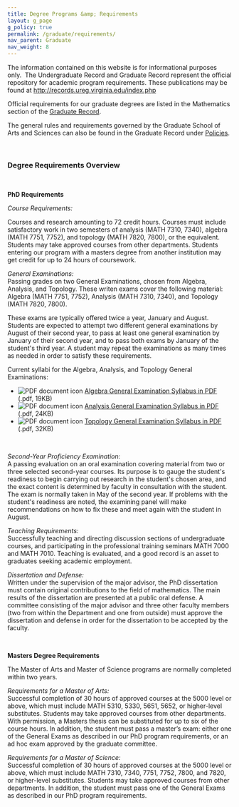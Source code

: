 ```yaml
---
title: Degree Programs &amp; Requirements
layout: g_page
g_policy: true
permalink: /graduate/requirements/
nav_parent: Graduate
nav_weight: 8
---
```

<p>The information contained on this website is for informational purposes only.&nbsp; The Undergraduate Record and Graduate Record represent the official repository for academic program requirements. These publications may be found at <a href="http://records.ureg.virginia.edu/index.php">http://records.ureg.virginia.edu/index.php</a></p>

<p>Official requirements for our graduate degrees are listed in the Mathematics section of the <a href="//records.ureg.virginia.edu/preview_program.php?catoid=38&amp;poid=4093"> Graduate Record</a>.</p>

<p>The general rules and requirements governed by the Graduate School of Arts and Sciences can also be found in the Graduate Record under <a href="http://records.ureg.virginia.edu/content.php?catoid=38&amp;navoid=2193">Policies</a>.</p>

<p>&nbsp;</p>

<h3>Degree Requirements Overview</h3>

<p>&nbsp;</p>

<p><strong>PhD Requirements</strong></p>

<p><em>Course Requirements:</em></p>

<p>Courses and research amounting to 72 credit hours. Courses must include satisfactory work in two semesters of analysis (MATH 7310, 7340), algebra (MATH 7751, 7752), and topology (MATH 7820, 7800), or the equivalent. Students may take approved courses from other departments. Students entering our program with a masters degree from another institution may get credit for up to 24 hours of coursework.</p>

<p><em>General Examinations:</em><br />
Passing grades on two General Examinations, chosen from Algebra, Analysis, and Topology. These writen exams cover the following material: Algebra (MATH 7751, 7752), Analysis (MATH 7310, 7340), and Topology (MATH 7820, 7800).</p>

<p>These exams are typically offered twice a year, January and August. Students are expected to attempt two different general examinations by August of their second year, to pass at least one general examination by January of their second year, and to pass both exams by January of the student&#39;s third year. A student may repeat the examinations as many times as needed in order to satisfy these requirements.</p>

<p>Current syllabi for the Algebra, Analysis, and Topology General Examinations:</p>

<ul>
	<li><img alt="PDF document icon" class="icon" src="http://artsandsciences.virginia.edu/images/icons/file_types/pdf.gif" /> <a href="/sites/math.virginia.edu/files/Syllabus%20for%20Algebra%20General%20Exam.pdf">Algebra General Examination Syllabus in PDF</a> (.pdf, 19KB)</li>
	<li><img alt="PDF document icon" class="icon" src="http://artsandsciences.virginia.edu/images/icons/file_types/pdf.gif" /> <a href="/sites/math.virginia.edu/files/Syllabus%20for%20Analysis%20General%20Exam.pdf">Analysis General Examination Syllabus in PDF</a> (.pdf, 24KB)</li>
	<li><img alt="PDF document icon" class="icon" src="http://artsandsciences.virginia.edu/images/icons/file_types/pdf.gif" /> <a href="/sites/math.virginia.edu/files/Syllabus%20for%20Topology%20General%20Exam_0.pdf">Topology General Examination Syllabus in PDF</a> (.pdf, 32KB)</li>
</ul>

<p>&nbsp;</p>

<p><em>Second-Year Proficiency Examination:</em><br />
A passing evaluation on an oral examination covering material from two or three selected second-year courses. Its purpose is to gauge the student&#39;s readiness to begin carrying out research in the student&#39;s chosen area, and the exact content is determined by faculty in consultation with the student. The exam is normally taken in May of the second year. If problems with the student&#39;s readiness are noted, the examining panel will make recommendations on how to fix these and meet again with the student in August.</p>

<p><em>Teaching Requirements:</em><br />
Successfully teaching and directing discussion sections of undergraduate courses, and participating in the professional training seminars MATH 7000 and MATH 7010. Teaching is evaluated, and a good record is an asset to graduates seeking academic employment.</p>

<p><em>Dissertation and Defense:</em><br />
Written under the supervision of the major advisor, the PhD dissertation must contain original contributions to the field of mathematics. The main results of the dissertation are presented at a public oral defense. A committee consisting of the major advisor and three other faculty members (two from within the Department and one from outside) must approve the dissertation and defense in order for the dissertation to be accepted by the faculty.</p>

<p>&nbsp;</p>

<p><strong>Masters Degree Requirements</strong></p>

<p>The Master of Arts and Master of Science programs are normally completed within two years.</p>

<p><em>Requirements for a Master of Arts:</em><br />
Successful completion of 30 hours of approved courses at the 5000 level or above, which must include MATH 5310, 5330, 5651, 5652, or higher-level substitutes. Students may take approved courses from other departments. With permission, a Masters thesis can be substituted for up to six of the course hours.&nbsp;In addition, the student must pass a master&rsquo;s exam: either one of the General Exams as described in our PhD program requirements, or an ad hoc exam approved by the graduate committee.</p>

<p><em>Requirements for a Master of Science:</em><br />
Successful completion of 30 hours of approved courses at the 5000 level or above, which must include MATH 7310, 7340, 7751, 7752, 7800, and 7820, or higher-level substitutes. Students may take approved courses from other departments. In addition, the student must pass one of the General Exams as described in our PhD program requirements.</p>
